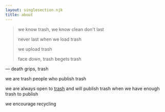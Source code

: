 ```yaml
---
layout: singlesection.njk
title: about
---
```


<blockquote>
we know trash, we know clean don't last

never last when we load trash

we upload trash

face down, trash begets trash
</blockquote>

— death grips, trash

we are trash people who publish trash

we are always open to [trash](/submit) and will publish trash when we have enough trash to publish

we encourage recycling